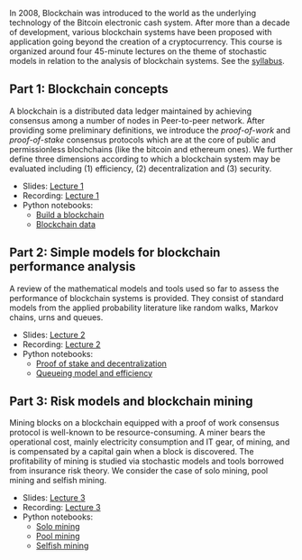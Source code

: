 In 2008, Blockchain was introduced to the world as the underlying technology of the Bitcoin electronic cash system. After more than a decade of development, various blockchain systems have been proposed with application going beyond the creation of a cryptocurrency. This course is organized around four 45-minute lectures on the theme of stochastic models in relation to the analysis of blockchain systems. See the [syllabus](/Syllabus/BLOCKASTICS_syllabus.pdf).

## Part 1: Blockchain concepts
A blockchain is a distributed data ledger maintained by achieving consensus among a number of nodes in Peer-to-peer network. After providing some preliminary definitions, we introduce the  *proof-of-work* and *proof-of-stake* consensus protocols which are at the core of public and permissionless blochchains (like the bitcoin and ethereum ones). We further define three dimensions according to which a blockchain system may be evaluated including (1) efficiency, (2) decentralization and (3) security.

* Slides: [Lecture 1](/Slides/Lecture1/blockastics_lec_1.pdf)  
* Recording: [Lecture 1](https://youtu.be/c_9LQEEwzE0)   
* Python notebooks: 
	- [Build a blockchain](/Python/lecture1_build_blockchain.ipynb)
	- [Blockchain data](/Python/Lecture1_blockchain_data.ipynb)



## Part 2: Simple models for blockchain performance analysis
A review of the mathematical models and tools used so far to assess the performance of blockchain systems is provided. They consist of standard models from the applied probability literature like random walks, Markov chains, urns and queues.

* Slides: [Lecture 2](/Slides/Lecture2/blockastics_lec_2.pdf)
* Recording: [Lecture 2](https://youtu.be/QDt_ItxO3u0)      
* Python notebooks: 
	- [Proof of stake and decentralization](/Python/lecture_2_POS_Decentralization.ipynb)
	- [Queueing model and efficiency](/Python/lecture_2_Efficiency.ipynb)


## Part 3: Risk models and blockchain mining
Mining blocks on a blockchain equipped with a proof of work consensus protocol is well-known to be resource-consuming. A miner bears the operational cost, mainly
electricity consumption and IT gear, of mining, and is compensated by a capital gain when a block is discovered. The profitability of mining is studied via stochastic models and tools borrowed from insurance risk theory. We consider the case of solo mining, pool mining and selfish mining.  

* Slides: [Lecture 3](/Slides/Lecture3/blockastics_lec_3.pdf)
* Recording: [Lecture 3](https://youtu.be/NSB1Zjt8-_0)     
* Python notebooks: 
	- [Solo mining](/Python/Lecture3_solo_mining.ipynb)
	- [Pool mining](/Python/Lecture3_mining_pool.ipynb)
	- [Selfish mining](/Python/Lecture3_selfish_mining.ipynb)  

   

